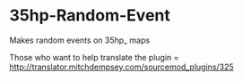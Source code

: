 # 35hp-Random-Event
Makes random events on 35hp_ maps

Those who want to help translate the plugin = http://translator.mitchdempsey.com/sourcemod_plugins/325
